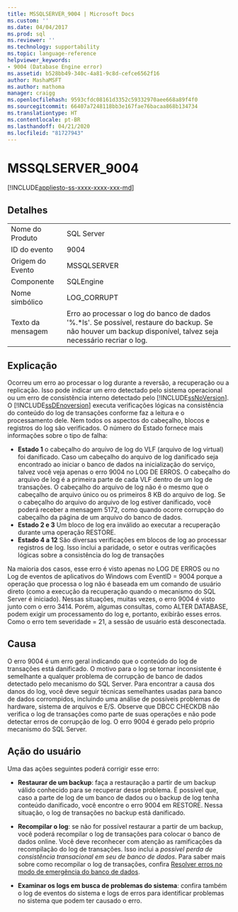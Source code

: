 ```yaml
---
title: MSSQLSERVER_9004 | Microsoft Docs
ms.custom: ''
ms.date: 04/04/2017
ms.prod: sql
ms.reviewer: ''
ms.technology: supportability
ms.topic: language-reference
helpviewer_keywords:
- 9004 (Database Engine error)
ms.assetid: b528bb49-340c-4a81-9c8d-cefce6562f16
author: MashaMSFT
ms.author: mathoma
manager: craigg
ms.openlocfilehash: 9593cfdc08161d3352c59332970aee668a89f4f0
ms.sourcegitcommit: 66407a7248118bb3e167fae76bacaa868b134734
ms.translationtype: HT
ms.contentlocale: pt-BR
ms.lasthandoff: 04/21/2020
ms.locfileid: "81727943"
---
```

# <a name="mssqlserver_9004"></a>MSSQLSERVER_9004
[!INCLUDE[appliesto-ss-xxxx-xxxx-xxx-md](../../includes/appliesto-ss-xxxx-xxxx-xxx-md.md)]
  
## <a name="details"></a>Detalhes  
  
|||  
|-|-|  
|Nome do Produto|SQL Server|  
|ID do evento|9004|  
|Origem do Evento|MSSQLSERVER|  
|Componente|SQLEngine|  
|Nome simbólico|LOG_CORRUPT|  
|Texto da mensagem|Erro ao processar o log do banco de dados '%.*ls'.  Se possível, restaure do backup. Se não houver um backup disponível, talvez seja necessário recriar o log.|  
  
## <a name="explanation"></a>Explicação  
Ocorreu um erro ao processar o log durante a reversão, a recuperação ou a replicação. Isso pode indicar um erro detectado pelo sistema operacional ou um erro de consistência interno detectado pelo [!INCLUDE[ssNoVersion](../../includes/ssnoversion-md.md)].  
O [!INCLUDE[ssDEnoversion](../../includes/ssdenoversion-md.md)] executa verificações lógicas na consistência do conteúdo do log de transações conforme faz a leitura e o processamento dele. Nem todos os aspectos do cabeçalho, blocos e registros do log são verificados. O número do Estado fornece mais informações sobre o tipo de falha:

 - **Estado 1** o cabeçalho do arquivo de log do VLF (arquivo de log virtual) foi danificado.  Caso um cabeçalho do arquivo de log danificado seja encontrado ao iniciar o banco de dados na inicialização do serviço, talvez você veja apenas o erro 9004 no LOG DE ERROS. O cabeçalho do arquivo de log é a primeira parte de cada VLF dentro de um log de transações. O cabeçalho do arquivo de log não é o mesmo que o cabeçalho de arquivo único ou os primeiros 8 KB do arquivo de log. Se o cabeçalho do arquivo do arquivo de log estiver danificado, você poderá receber a mensagem 5172, como quando ocorre corrupção do cabeçalho da página de um arquivo do banco de dados.
 - **Estado 2 e 3**  Um bloco de log era inválido ao executar a recuperação durante uma operação RESTORE.
 - **Estado 4 a 12**  São diversas verificações em blocos de log ao processar registros de log. Isso inclui a paridade, o setor e outras verificações lógicas sobre a consistência do log de transações

Na maioria dos casos, esse erro é visto apenas no LOG DE ERROS ou no Log de eventos de aplicativos do Windows com EventID = 9004 porque a operação que processa o log não é baseada em um comando de usuário direto (como a execução da recuperação quando o mecanismo do SQL Server é iniciado). Nessas situações, muitas vezes, o erro 9004 é visto junto com o erro 3414. Porém, algumas consultas, como ALTER DATABASE, podem exigir um processamento do log e, portanto, exibirão esses erros. Como o erro tem severidade = 21, a sessão de usuário está desconectada.

## <a name="cause"></a>Causa
O erro 9004 é um erro geral indicando que o conteúdo do log de transações está danificado. O motivo para o log se tornar inconsistente é semelhante a qualquer problema de corrupção de banco de dados detectado pelo mecanismo do SQL Server. Para encontrar a causa dos danos do log, você deve seguir técnicas semelhantes usadas para banco de dados corrompidos, incluindo uma análise de possíveis problemas de hardware, sistema de arquivos e E/S. Observe que DBCC CHECKDB não verifica o log de transações como parte de suas operações e não pode detectar erros de corrupção de log. O erro 9004 é gerado pelo próprio mecanismo do SQL Server.

## <a name="user-action"></a>Ação do usuário  
Uma das ações seguintes poderá corrigir esse erro:  
  
-   **Restaurar de um backup**:  faça a restauração a partir de um backup válido conhecido para se recuperar desse problema. É possível que, caso a parte de log de um banco de dados ou o backup de log tenha conteúdo danificado, você encontre o erro 9004 em RESTORE. Nessa situação, o log de transações no backup está danificado.
  
-   **Recompilar o log**:  se não for possível restaurar a partir de um backup, você poderá recompilar o log de transações para colocar o banco de dados online. Você deve reconhecer com atenção as ramificações da recompilação do log de transações. Isso inclui a *possível perda de consistência transacional em seu de banco de dados*. Para saber mais sobre como recompilar o log de transações, confira [Resolver erros no modo de emergência do banco de dados](../../t-sql/database-console-commands/dbcc-checkdb-transact-sql.md#resolving-errors-in-database-emergency-mode).
  
-   **Examinar os logs em busca de problemas do sistema**: confira também o log de eventos do sistema e logs de erros para identificar problemas no sistema que podem ter causado o erro.  
  

